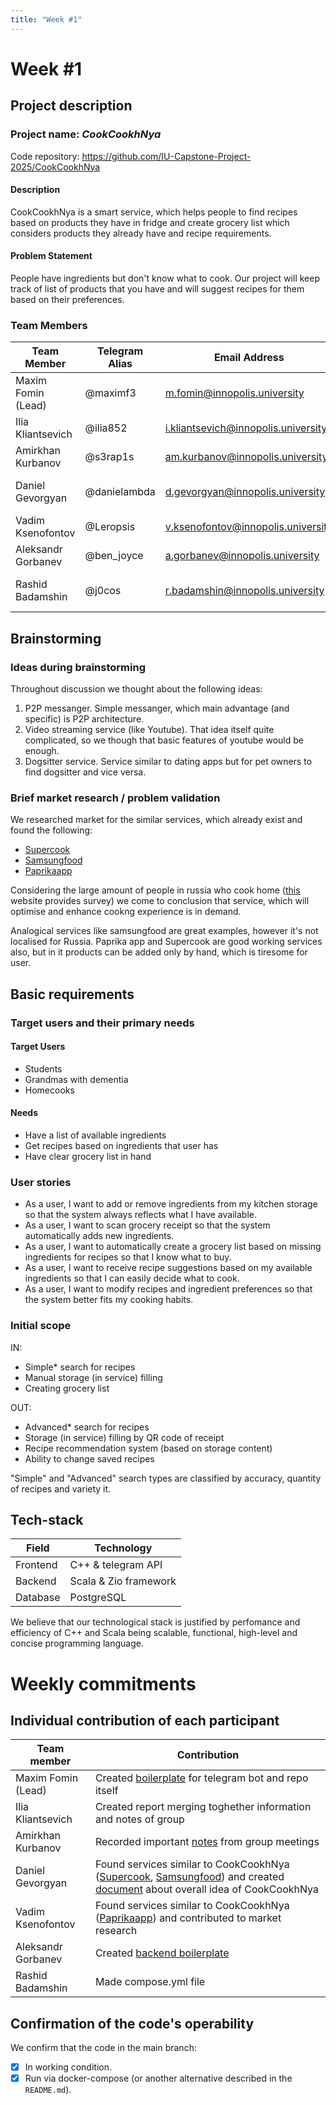 ```yaml
---
title: "Week #1"
---
```


# Week #1

## Project description

### Project name: *CookCookhNya*

Code repository:  https://github.com/IU-Capstone-Project-2025/CookCookhNya

#### Description
CookCookhNya is a smart service, which helps people to find recipes based on products they have in fridge and create grocery list which considers products they already have and recipe requirements.
#### Problem Statement 
People have ingredients but don't know what to cook. Our project will keep track of list of products that you have and will suggest recipes for them based on their preferences.



### **Team Members**

| Team Member                             | Telegram Alias   | Email Address   | Track                                       | 
|-----------------------------------------|------------------|-----------------|---------------------------------------------|
| Maxim Fomin (Lead)     | @maximf3 | m.fomin@innopolis.university | Frontend (C++) |
| Ilia Kliantsevich            | @ilia852 | i.kliantsevich@innopolis.university | Frontend (C++) | 
| Amirkhan Kurbanov            | @s3rap1s | am.kurbanov@innopolis.university | Frontend (C++) | 
| Daniel Gevorgyan           | @danielambda | d.gevorgyan@innopolis.university | UI/UX + Quality Assurance | 
| Vadim Ksenofontov           | @Leropsis | v.ksenofontov@innopolis.university | Backend (Scala) | 
| Aleksandr Gorbanev | @ben_joyce | a.gorbanev@innopolis.university | Backend (Scala) | 
| Rashid Badamshin | @j0cos | r.badamshin@innopolis.university | DevOps + Report writer |


## Brainstorming

### Ideas during brainstorming

Throughout discussion we thought about the following ideas:
1) P2P messanger. Simple messanger, which main advantage (and specific) is P2P architecture.
2) Video streaming service (like Youtube). That idea itself quite complicated, so we though that basic features of youtube would be enough.
3) Dogsitter service. Service similar to dating apps but for pet owners to find dogsitter and vice versa.


### Brief market research / problem validation
We researched market for the similar services, which already exist and found the following:
* [Supercook](https://www.supercook.com/#/desktop)
* [Samsungfood](https://samsungfood.com/recipe-box-app/)
* [Paprikaapp](https://paprikaapp.com/)


Considering the large amount of people in russia who cook home ([this](https://mayaksbor.ru/news/society/kak_chasto_rossiyane_gotovyat_domashnyuyu_edu_rezultaty_oprosa/?ysclid=mbs78304yv466886804) website provides survey) we come to conclusion that service, which will optimise and enhance cookng experience is in demand. 

Analogical services like samsungfood are great examples, however it's not localised for Russia. Paprika app and Supercook are good working services also, but in it products can be added only by hand, which is tiresome for user. 


## Basic requirements

### Target users and their primary needs
#### Target Users
* Students
* Grandmas with dementia
* Homecooks

#### Needs
* Have a list of available ingredients
* Get recipes based on ingredients that user has
* Have clear grocery list in hand

### User stories
* As a user, I want to add or remove ingredients from my kitchen storage so that the system always reflects what I have available.
* As a user, I want to scan grocery receipt  so that the system automatically adds new ingredients.
* As a user, I want to automatically create a grocery list based on missing ingredients for recipes so that I know what to buy.  
* As a user, I want to receive recipe suggestions based on my available ingredients so that I can easily decide what to cook.  
* As a user, I want to modify recipes and ingredient preferences so that the system better fits my cooking habits.

### Initial scope
IN:
* Simple* search for recipes
* Manual storage (in service) filling
* Creating grocery list

OUT:
* Advanced* search for recipes
* Storage (in service) filling by QR code of receipt
* Recipe recommendation system (based on storage content)
* Ability to change saved recipes

"Simple" and "Advanced" search types are classified by accuracy, quantity of recipes and variety it. 

## Tech-stack
| Field                             | Technology |
|-----------------------------------------|------------------|
|Frontend | C++  & telegram API|
|Backend|Scala & Zio framework|
|Database|PostgreSQL|

We believe that our technological stack is justified by perfomance and efficiency of C++ and Scala being scalable, functional, high-level and concise programming language.

# Weekly commitments

## Individual contribution of each participant
| Team member                             | Contribution |
|-----------------------------------------|------------------|
|Maxim Fomin (Lead)|Created [boilerplate](https://github.com/Endpool/CookCookhNya-frontend/commit/7d109990622867c2722336baa808a5d4ea6d631f) for telegram bot and repo itself|
|Ilia Kliantsevich|Created report merging toghether information and notes of group|
|Amirkhan Kurbanov| Recorded important [notes](https://docs.google.com/document/d/1aenhNZ6kAU-TjWsPBzH2w8j92kIUYm-1taXHXUCKAHg/edit?usp=sharing) from group meetings|
|Daniel Gevorgyan| Found services similar to CookCookhNya ([Supercook](https://www.supercook.com/#/desktop), [Samsungfood](https://samsungfood.com/recipe-box-app/)) and created [document](https://docs.google.com/document/d/1aTwwhphUXfrhAbGrF3jY31zj9AtmUjediO8awceY4HQ/edit?tab=t.0#heading=h.ukd1y9r1l6zl) about overall idea of CookCookhNya|
|Vadim Ksenofontov|Found services similar to CookCookhNya ([Paprikaapp](https://paprikaapp.com/)) and contributed to market research|
|Aleksandr Gorbanev|Created [backend boilerplate](https://github.com/Endpool/CookCookhNya-backend/commit/0be48a5861fd166893a68b4d38c70a53e5fa59ef)|
|Rashid Badamshin| Made compose.yml file|

## Confirmation of the code's operability

We confirm that the code in the main branch:
- [x] In working condition.
- [x] Run via docker-compose (or another alternative described in the `README.md`).